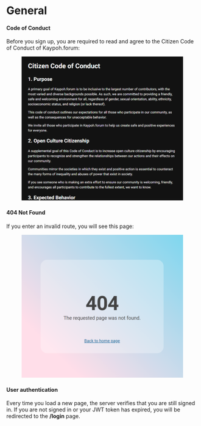 # General

#### Code of Conduct

Before you sign up, you are required to read and agree to the Citizen Code of Conduct of Kaypoh.forum:

<figure><img src="../.gitbook/assets/image (2).png" alt=""><figcaption></figcaption></figure>

#### 404 Not Found

If you enter an invalid route, you will see this page:

<figure><img src="../.gitbook/assets/image (8).png" alt=""><figcaption></figcaption></figure>

#### User authentication&#x20;

Every time you load a new page, the server verifies that you are still signed in. If you are not signed in or your JWT token has expired, you will be redirected to the **/login** page.

